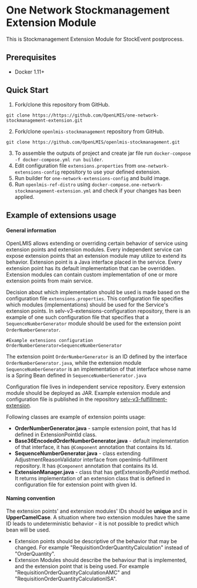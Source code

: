 # One Network Stockmanagement Extension Module
This is Stockmanagement Extension Module for StockEvent postprocess.

## Prerequisites
* Docker 1.11+

## Quick Start
1. Fork/clone this repository from GitHub.

 ```shell
 git clone https://https://github.com/OpenLMIS/one-network-stockmanagement-extension.git
 ```
 2. Fork/clone `openlmis-stockmanagement` repository from GitHub.

 ```shell
 git clone https://github.com/OpenLMIS/openlmis-stockmanagement.git
 ```
3. To assemble the outputs of project and create jar file run `docker-compose -f docker-compose.yml run builder`.
4. Edit configuration file `extensions.properties` from `one-network-extensions-config` repository to use your defined extension.
5. Run builder for `one-network-extensions-config` and build image.
6. Run `openlmis-ref-distro` using `docker-compose.one-network-stockmanagement-extension.yml` and check if your changes has been applied.

## <a name="extensions"></a> Example of extensions usage

#### General information
OpenLMIS allows extending or overriding certain behavior of service using extension points and extension modules.
Every independent service can expose extension points that an extension module may utilize to extend its behavior.
Extension point is a Java interface placed in the service. Every extension point has its default implementation that
can be overridden. Extension modules can contain custom implementation of one or more extension points from main service.

Decision about which implementation should be used is made based on the configuration file `extensions.properties`.
This configuration file specifies which modules (implementations) should be used for the Service's extension points.
In selv-v3-extensions-configuration repository, there is an example of one such configuration file that specifies that
a `SequenceNumberGenerator` module should be used for the extension point `OrderNumberGenerator`.

```
#Example extensions configuration
OrderNumberGenerator=SequenceNumberGenerator
```

The extension point `OrderNumberGenerator` is an ID defined by the interface `OrderNumberGenerator.java`,
while the extension module `SequenceNumberGenerator` is an implementation of that interface whose name is a Spring Bean
defined in `SequenceNumberGenerator.java`

Configuration file lives in independent service repository. Every extension module should be deployed as JAR.
Example extension module and configuration file is published in the repository [selv-v3-fulfillment-extension](https://github.com/villagereach/selv-v3-fulfillment-extension).

Following classes are example of extension points usage:

- **OrderNumberGenerator.java** - sample extension point, that has Id defined in ExtensionPointId class.
- **Base36EncodedOrderNumberGenerator.java** - default implementation of that interface, it has `@Component` annotation that contains its Id.
- **SequenceNumberGenerator.java** -  class extending AdjustmentReasonValidator interface from openlmis-fulfillment repository. It has `@Component` annotation that contains its Id.
- **ExtensionManager.java** - class that has getExtensionByPointId method. It returns implementation of an extension class that is defined in
    configuration file for extension point with given Id.

#### Naming convention
The extension points' and extension modules' IDs should be **unique** and in **UpperCamelCase**.
A situation where two extension modules have the same ID leads to undeterministic behavior - it is not possible to predict which bean will be used.

* Extension points should be descriptive of the behavior that may be changed.  For example "RequisitionOrderQuantityCalculation" instead of "OrderQuantity".
* Extension Modules should describe the behaviour that is implemented, and the extension point that is being used.  For example "RequisitionOrderQuantityCalculationAMC" and "RequisitionOrderQuantityCalculationISA".